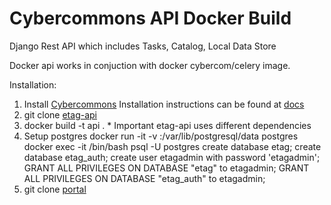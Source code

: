 Cybercommons API Docker Build 
===
Django Rest API which includes Tasks, Catalog, Local Data Store


Docker api works in conjuction with docker cybercom/celery image.

Installation:
 1. Install [Cybercommons](https://github.com/cybercommons/cybercom-cookiecutter)
    Installation instructions can be found at [docs](http://cybercom-docs.readthedocs.io/en/latest/installation.html)
 2. git clone [etag-api](https://github.com/etag/etag-api)
 3. docker build -t api .
         * Important etag-api uses different dependencies
 4. Setup postgres
	docker run -it -v <localpath with empty directory>:/var/lib/postgresql/data postgres
	docker exec -it <container> /bin/bash
	psql -U postgres
	create database etag;
	create database etag_auth;
	create user etagadmin with password 'etagadmin';
	GRANT ALL PRIVILEGES ON DATABASE "etag" to etagadmin;
	GRANT ALL PRIVILEGES ON DATABASE "etag_auth" to etagadmin;
 5. git clone [portal](https://github.com/etag/portal)
